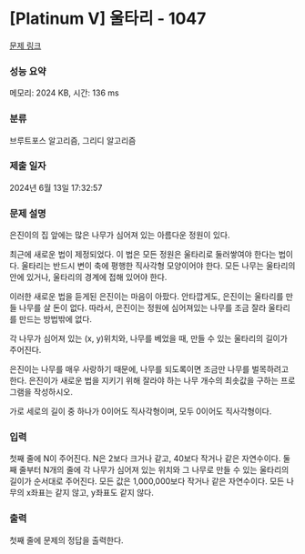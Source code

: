 # [Platinum V] 울타리 - 1047 

[문제 링크](https://www.acmicpc.net/problem/1047) 

### 성능 요약

메모리: 2024 KB, 시간: 136 ms

### 분류

브루트포스 알고리즘, 그리디 알고리즘

### 제출 일자

2024년 6월 13일 17:32:57

### 문제 설명

<p>은진이의 집 앞에는 많은 나무가 심어져 있는 아름다운 정원이 있다.</p>

<p>최근에 새로운 법이 제정되었다. 이 법은 모든 정원은 울타리로 둘러쌓여야 한다는 법이다. 울타리는 반드시 변이 축에 평행한 직사각형 모양이어야 한다. 모든 나무는 울타리의 안에 있거나, 울타리의 경계에 접해 있어야 한다.</p>

<p>이러한 새로운 법을 듣게된 은진이는 마음이 아팠다. 안타깝게도, 은진이는 울타리를 만들 나무를 살 돈이 없다. 따라서, 은진이는 정원에 심어져있는 나무를 조금 잘라 울타리를 만드는 방법밖에 없다.</p>

<p>각 나무가 심어져 있는 (x, y)위치와, 나무를 베었을 때, 만들 수 있는 울타리의 길이가 주어진다.</p>

<p>은진이는 나무를 매우 사랑하기 때문에, 나무를 되도록이면 조금만 나무를 벌목하려고 한다. 은진이가 새로운 법을 지키기 위해 잘라야 하는 나무 개수의 최솟값을 구하는 프로그램을 작성하시오.</p>

<p>가로 세로의 길이 중 하나가 0이어도 직사각형이며, 모두 0이어도 직사각형이다.</p>

### 입력 

 <p>첫째 줄에 N이 주어진다. N은 2보다 크거나 같고, 40보다 작거나 같은 자연수이다. 둘째 줄부터 N개의 줄에 각 나무가 심어져 있는 위치와 그 나무로 만들 수 있는 울타리의 길이가 순서대로 주어진다. 모든 값은 1,000,000보다 작거나 같은 자연수이다. 모든 나무의 x좌표는 같지 않고, y좌표도 같지 않다.</p>

### 출력 

 <p>첫째 줄에 문제의 정답을 출력한다.</p>

